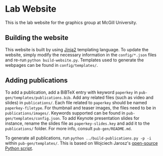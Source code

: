 # Lab Website
This is the lab website for the graphics group at McGill University.

## Building the website

This website is built by using [Jinja2](http://jinja.pocoo.org/docs/2.9/) templating language. To update the website, simply modify the necessary information in the `config/*.json` files and re-run `python build-website.py`. Templates used to generate the webpages can be found in `config/templates/`.

## Adding publications

To add a publication, add a BiBTeX entry with keyword `paperkey` in `pub-gen/templates/publications.bib`. Add any related files (such as video and slides) in `publications/`. Each file related to `paperkey` should be named `paperkey-filetype`. For thumbnail and teaser images, the files need to be in `publications/images/`. Keywords supported can be found in `pub-gen/templates/config.json`. To add Keynote presentation slides for instance, rename the slides file as `paperkey-slides.key` and add it to the `publications/` folder. For more info, consult `pub-gen/README.md`.

To generate all publications, run `python ../build-publications.py -p -i` within `pub-gen/templates/`. This is based on Wojciech Jarosz's [open-source Python script](https://bitbucket.org/wkjarosz/academic-website-tools).
